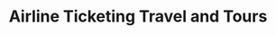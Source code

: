 ---
title: "Airline Ticketing Travel and Tours"
url: /cainta/airline-ticketing-travel-and-tours/
shop: Reisebüro
---